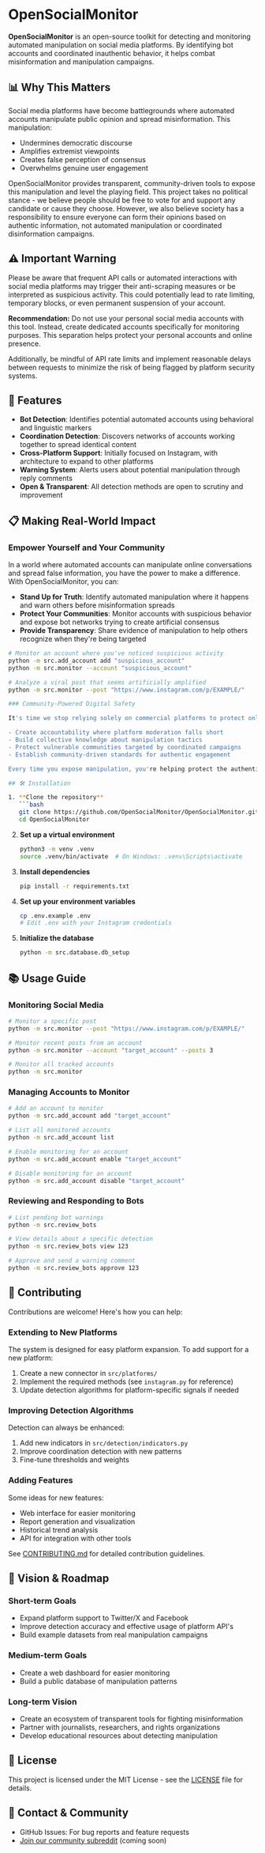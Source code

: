 # OpenSocialMonitor

**OpenSocialMonitor** is an open-source toolkit for detecting and monitoring automated manipulation on social media platforms. By identifying bot accounts and coordinated inauthentic behavior, it helps combat misinformation and manipulation campaigns.

## 📊 Why This Matters

Social media platforms have become battlegrounds where automated accounts manipulate public opinion and spread misinformation. This manipulation:

- Undermines democratic discourse
- Amplifies extremist viewpoints
- Creates false perception of consensus
- Overwhelms genuine user engagement

OpenSocialMonitor provides transparent, community-driven tools to expose this manipulation and level the playing field. This project takes no political stance - we believe people should be free to vote for and support any candidate or cause they choose. However, we also believe society has a responsibility to ensure everyone can form their opinions based on authentic information, not automated manipulation or coordinated disinformation campaigns.

## ⚠️ Important Warning

Please be aware that frequent API calls or automated interactions with social media platforms may trigger their anti-scraping measures or be interpreted as suspicious activity. This could potentially lead to rate limiting, temporary blocks, or even permanent suspension of your account.

**Recommendation:** Do not use your personal social media accounts with this tool. Instead, create dedicated accounts specifically for monitoring purposes. This separation helps protect your personal accounts and online presence.

Additionally, be mindful of API rate limits and implement reasonable delays between requests to minimize the risk of being flagged by platform security systems.

## 🚀 Features

- **Bot Detection**: Identifies potential automated accounts using behavioral and linguistic markers
- **Coordination Detection**: Discovers networks of accounts working together to spread identical content
- **Cross-Platform Support**: Initially focused on Instagram, with architecture to expand to other platforms
- **Warning System**: Alerts users about potential manipulation through reply comments
- **Open & Transparent**: All detection methods are open to scrutiny and improvement

## 📋 Making Real-World Impact

### Empower Yourself and Your Community

In a world where automated accounts can manipulate online conversations and spread false information, you have the power to make a difference. With OpenSocialMonitor, you can:

- **Stand Up for Truth**: Identify automated manipulation where it happens and warn others before misinformation spreads
- **Protect Your Communities**: Monitor accounts with suspicious behavior and expose bot networks trying to create artificial consensus
- **Provide Transparency**: Share evidence of manipulation to help others recognize when they're being targeted

```bash
# Monitor an account where you've noticed suspicious activity
python -m src.add_account add "suspicious_account"
python -m src.monitor --account "suspicious_account"

# Analyze a viral post that seems artificially amplified
python -m src.monitor --post "https://www.instagram.com/p/EXAMPLE/"

### Community-Powered Digital Safety

It's time we stop relying solely on commercial platforms to protect online discourse. These companies often have financial incentives that compete with user safety and information integrity. OpenSocialMonitor puts the power of detection and transparency directly in the hands of communities:

- Create accountability where platform moderation falls short
- Build collective knowledge about manipulation tactics
- Protect vulnerable communities targeted by coordinated campaigns
- Establish community-driven standards for authentic engagement

Every time you expose manipulation, you're helping protect the authentic human conversations that democracy depends on. OpenSocialMonitor puts that power in your hands.

## 🛠️ Installation

1. **Clone the repository**
   ```bash
   git clone https://github.com/OpenSocialMonitor/OpenSocialMonitor.git
   cd OpenSocialMonitor
   ```

2. **Set up a virtual environment**
   ```bash
   python3 -m venv .venv
   source .venv/bin/activate  # On Windows: .venv\Scripts\activate
   ```

3. **Install dependencies**
   ```bash
   pip install -r requirements.txt
   ```

4. **Set up your environment variables**
   ```bash
   cp .env.example .env
   # Edit .env with your Instagram credentials
   ```

5. **Initialize the database**
   ```bash
   python -m src.database.db_setup
   ```

## 📚 Usage Guide

### Monitoring Social Media

```bash
# Monitor a specific post
python -m src.monitor --post "https://www.instagram.com/p/EXAMPLE/"

# Monitor recent posts from an account
python -m src.monitor --account "target_account" --posts 3

# Monitor all tracked accounts
python -m src.monitor
```

### Managing Accounts to Monitor

```bash
# Add an account to monitor
python -m src.add_account add "target_account"

# List all monitored accounts
python -m src.add_account list

# Enable monitoring for an account
python -m src.add_account enable "target_account"

# Disable monitoring for an account
python -m src.add_account disable "target_account"
```

### Reviewing and Responding to Bots

```bash
# List pending bot warnings
python -m src.review_bots

# View details about a specific detection
python -m src.review_bots view 123

# Approve and send a warning comment
python -m src.review_bots approve 123
```

## 🤝 Contributing

Contributions are welcome! Here's how you can help:

### Extending to New Platforms

The system is designed for easy platform expansion. To add support for a new platform:

1. Create a new connector in `src/platforms/`
2. Implement the required methods (see `instagram.py` for reference)
3. Update detection algorithms for platform-specific signals if needed

### Improving Detection Algorithms

Detection can always be enhanced:

1. Add new indicators in `src/detection/indicators.py`
2. Improve coordination detection with new patterns
3. Fine-tune thresholds and weights

### Adding Features

Some ideas for new features:

- Web interface for easier monitoring
- Report generation and visualization
- Historical trend analysis
- API for integration with other tools

See [CONTRIBUTING.md](CONTRIBUTING.md) for detailed contribution guidelines.

## 🔮 Vision & Roadmap

### Short-term Goals
- Expand platform support to Twitter/X and Facebook
- Improve detection accuracy and effective usage of platform API's
- Build example datasets from real manipulation campaigns

### Medium-term Goals
- Create a web dashboard for easier monitoring
- Build a public database of manipulation patterns

### Long-term Vision
- Create an ecosystem of transparent tools for fighting misinformation
- Partner with journalists, researchers, and rights organizations
- Develop educational resources about detecting manipulation

## 📄 License

This project is licensed under the MIT License - see the [LICENSE](LICENSE) file for details.

## 🔗 Contact & Community

- GitHub Issues: For bug reports and feature requests
- [Join our community subreddit](https://reddit.com/r/OpenSocialMonitor) (coming soon)
